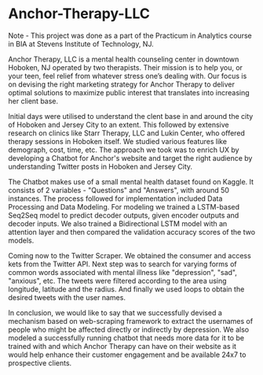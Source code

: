 # Anchor-Therapy-LLC
Note - This project was done as a part of the Practicum in Analytics course in BIA at Stevens Institute of Technology, NJ.

Anchor Therapy, LLC is a mental health counseling center in downtown Hoboken, NJ operated by two therapists. Their mission is to help you, or your teen, feel relief from whatever stress one’s dealing with. Our focus is on devising the right marketing strategy for Anchor Therapy to deliver optimal solutions to maximize public interest that translates into increasing her client base. 

Initial days were utilised to understand the clent base in and around the city of Hoboken and Jersey City to an extent. This followed by extensive research on clinics like Starr Therapy, LLC and Lukin Center, who offered therapy sessions in Hoboken itself. We studied various features like demograph, cost, time, etc. The approach we took was to enrich UX by developing a Chatbot for Anchor's website and target the right audience by understanding Twitter posts in Hoboken and Jersey City. 

The Chatbot makes use of a small mental health dataset found on Kaggle. It consists of 2 variables - "Questions" and "Answers", with around 50 instances. The process followed for implementation included Data Processing and Data Modeling. For modeling we trained a LSTM-based Seq2Seq model to predict decoder outputs, given encoder outputs and decoder inputs. We also trained a Bidirectional LSTM model with an attention layer and then compared the validation accuracy scores of the two models.

Coming now to the Twitter Scraper. We obtained the consumer and access kets from the Twitter API. Next step was to search for varying forms of common words associated with mental illness like "depression", "sad", "anxious", etc. The tweets were filtered according to the area using longitude, latitude and the radius. And finally we used loops to obtain the desired tweets with the user names.

In conclusion, we would like to say that we successfully devised a mechanism based on web-scraping framework to extract the usernames of people who might be affected directly or indirectly by depression. We also modeled a successfully running chatbot that needs more data for it to be trained with and which Anchor Therapy can have on their website as it would help enhance their customer engagement and be available 24x7 to prospective clients. 
